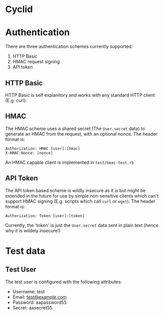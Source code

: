 Cyclid
======
# Authentication
There are three authentication schemes currently supported:

1. HTTP Basic
2. HMAC request signing
3. API token

## HTTP Basic

HTTP Basic is self explanitory and works with any standard HTTP client (E.g. curl).

## HMAC

The HMAC scheme uses a shared secret (The `User.secret` data) to generate an HMAC from the request, with an optional nonce. The header format is:

```
Authorization: HMAC [user]:[hmac]
X-HMAC-Nonce: [nonce]
```

An HMAC capable client is implemented in `test/hmac-test.rb`

## API Token

The API token based scheme is wildly insecure as it is but might be extended in the future for use by simple non-sensitive clients which can't support HMAC signing (E.g. scripts which call `curl` or `wget`). The header format is:

```
Authorization: Token [user]:[token]
```
Currently, the 'token' is just the `User.secret` data sent in plain text (hence why it is wildely insecure!)

# Test data

## Test User

The test user is configured with the following attributes:

* Username: test
* Email: test@example.com
* Password: aapassword55
* Secret: aasecret55